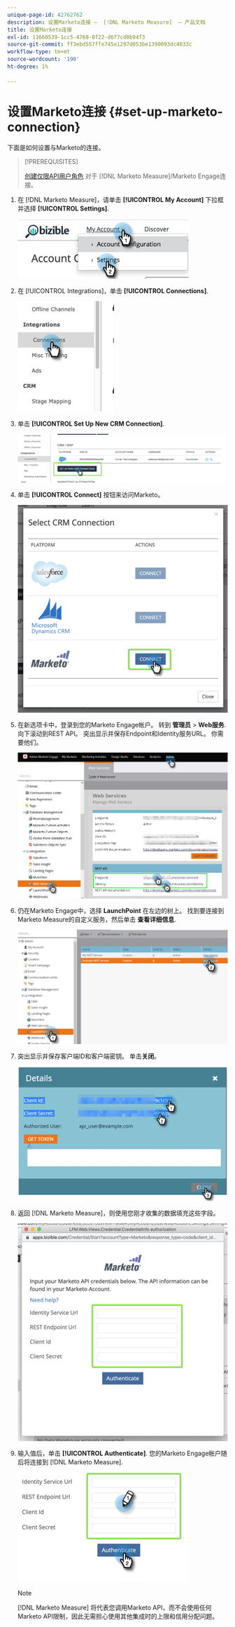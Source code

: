 ```yaml
---
unique-page-id: 42762762
description: 设置Marketo连接 —  [!DNL Marketo Measure]  — 产品文档
title: 设置Marketo连接
exl-id: 11660539-1cc5-4768-8f22-d6f7cd0b94f3
source-git-commit: ff3ebd557ffe745e1297d053be1390093dc4033c
workflow-type: tm+mt
source-wordcount: '190'
ht-degree: 1%

---
```


# 设置Marketo连接 {#set-up-marketo-connection}

下面是如何设置与Marketo的连接。

>[!PREREQUISITES]
>
>[创建仅限API用户角色](https://experienceleague.adobe.com/docs/marketo/using/product-docs/administration/users-and-roles/create-an-api-only-user.html) 对于 [!DNL Marketo Measure]/Marketo Engage连接。

1. 在 [!DNL Marketo Measure]，请单击 **[!UICONTROL My Account]** 下拉框并选择 **[!UICONTROL Settings]**.

   ![](assets/set-up-marketo-connection-1.png)

1. 在 [!UICONTROL Integrations]，单击 **[!UICONTROL Connections]**.

   ![](assets/set-up-marketo-connection-2.png)

1. 单击 **[!UICONTROL Set Up New CRM Connection]**.

   ![](assets/set-up-marketo-connection-3.png)

1. 单击 **[!UICONTROL Connect]** 按钮来访问Marketo。

   ![](assets/set-up-marketo-connection-4.png)

1. 在新选项卡中，登录到您的Marketo Engage帐户。 转到 **管理员** > **Web服务**. 向下滚动到REST API。 突出显示并保存Endpoint和Identity服务URL。 你需要他们。

   ![](assets/set-up-marketo-connection-5.png)

1. 仍在Marketo Engage中，选择 **LaunchPoint** 在左边的树上。 找到要连接到Marketo Measure的自定义服务，然后单击 **查看详细信息**.

   ![](assets/set-up-marketo-connection-6.png)

1. 突出显示并保存客户端ID和客户端密钥。 单击&#x200B;**关闭**。

   ![](assets/set-up-marketo-connection-7.png)

1. 返回 [!DNL Marketo Measure]，则使用您刚才收集的数据填充这些字段。

   ![](assets/set-up-marketo-connection-8.png)

1. 输入值后，单击 **[!UICONTROL Authenticate]**. 您的Marketo Engage帐户随后将连接到 [!DNL Marketo Measure].

   ![](assets/set-up-marketo-connection-9.png)

   >[!NOTE]
   >
   >[!DNL Marketo Measure] 将代表您调用Marketo API，而不会使用任何Marketo API限制，因此无需担心使用其他集成时的上限和信用分配问题。

